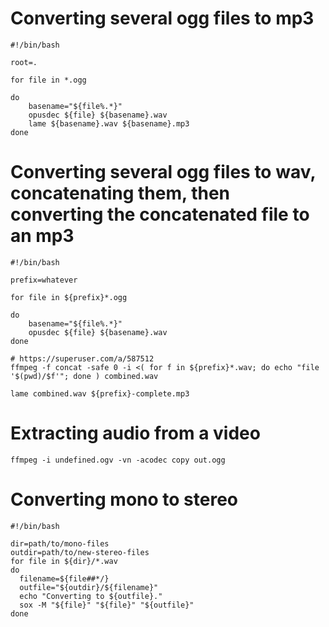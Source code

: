 # Converting several ogg files to mp3

    #!/bin/bash

    root=.

    for file in *.ogg

    do
        basename="${file%.*}"
        opusdec ${file} ${basename}.wav
        lame ${basename}.wav ${basename}.mp3
    done

# Converting several ogg files to wav, concatenating them, then converting the concatenated file to an mp3

    #!/bin/bash

    prefix=whatever

    for file in ${prefix}*.ogg

    do
        basename="${file%.*}"
        opusdec ${file} ${basename}.wav
    done

    # https://superuser.com/a/587512
    ffmpeg -f concat -safe 0 -i <( for f in ${prefix}*.wav; do echo "file '$(pwd)/$f'"; done ) combined.wav

    lame combined.wav ${prefix}-complete.mp3

# Extracting audio from a video

    ffmpeg -i undefined.ogv -vn -acodec copy out.ogg

# Converting mono to stereo

    #!/bin/bash

    dir=path/to/mono-files
    outdir=path/to/new-stereo-files
    for file in ${dir}/*.wav
    do
      filename=${file##*/}
      outfile="${outdir}/${filename}"
      echo "Converting to ${outfile}."
      sox -M "${file}" "${file}" "${outfile}"
    done

